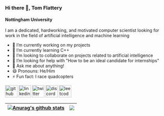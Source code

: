 ### Hi there 👋, Tom Flattery
#### Nottingham University 
I am a dedicated, hardworking, and motivated computer scientist looking for work in the field of artificial intelligence and machine learning 

- 🔭 I’m currently working on my projects  
- 🌱 I’m currently learning C++ 
- 👯 I’m looking to collaborate on projects related to artificial intelligence 
- 🤔 I’m looking for help with "How to be an ideal candidate for internships" 
- 💬 Ask me about anything! 
- 😄 Pronouns: He/Him 
- ⚡ Fun fact: I race quadcopters 


[<img src='https://cdn.jsdelivr.net/npm/simple-icons@3.0.1/icons/github.svg' alt='github' height='40'>](https://github.com/TFlatters27)  [<img src='https://cdn.jsdelivr.net/npm/simple-icons@3.0.1/icons/linkedin.svg' alt='linkedin' height='40'>](https://www.linkedin.com/in/https://www.linkedin.com/in/tom-flattery-5775b9249//)  [<img src='https://cdn.jsdelivr.net/npm/simple-icons@3.0.1/icons/twitter.svg' alt='twitter' height='40'>](https://twitter.com/TomFlattery1)  [<img src='https://cdn.jsdelivr.net/npm/simple-icons@3.0.1/icons/discord.svg' alt='discord' height='40'>](https://discordapp.com/users/526379650134573058/)  [<img src='https://cdn.jsdelivr.net/npm/simple-icons@3.0.1/icons/leetcode.svg' alt='leetcode' height='40'>](https://leetcode.com/tomflatters27/)  

| <a href="https://github.com/TFlatters27/github-readme-stats"><img align="center" src="https://github-readme-stats.vercel.app/api?username=TFlatters27&show_icons=true&include_all_commits=true&theme=buefy&hide_border=true" alt="Anurag's github stats" /></a> | <a href="https://github.com/TFlatters27/github-readme-stats"><img align="center" src="https://github-readme-stats.vercel.app/api/top-langs/?username=TFlatters27&layout=compact&theme=buefy&hide_border=true" /></a> |
| ------------- | ------------- |

